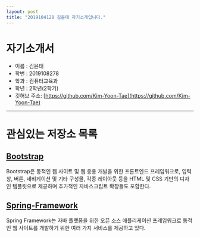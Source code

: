 ```yaml
---
layout: post
title: "2019104128 김윤태 자기소개입니다."
---
```



# 자기소개서

- 이름 : 김윤태
- 학번 : 2019108278
- 학과 : 컴퓨터교육과
- 학년 : 2학년(2학기)
- 깃허브 주소: [https://github.com/Kim-Yoon-Tae](https://github.com/Kim-Yoon-Tae)

---

# 관심있는 저장소 목록
## [Bootstrap](https://github.com/Kim-Yoon-Tae/bootstrap)
 Bootstrap은 동적인 웹 사이트 및 웹 응용 개발을 위한 프론트엔드 프레임워크로, 입력 창, 버튼, 네비게이션 및 기타 구성물, 각종 레이아웃 등을 HTML 및 CSS 기반의 디자인 템플릿으로 제공하며 추가적인 자바스크립트 확장들도 포함한다.

## [Spring-Framework](https://github.com/Kim-Yoon-Tae/spring-framework)
 Spring Framework는 자바 플랫폼을 위한 오픈 소스 애플리케이션 프레임워크로 동적인 웹 사이트를 개발하기 위한 여러 가지 서비스를 제공하고 있다. 
